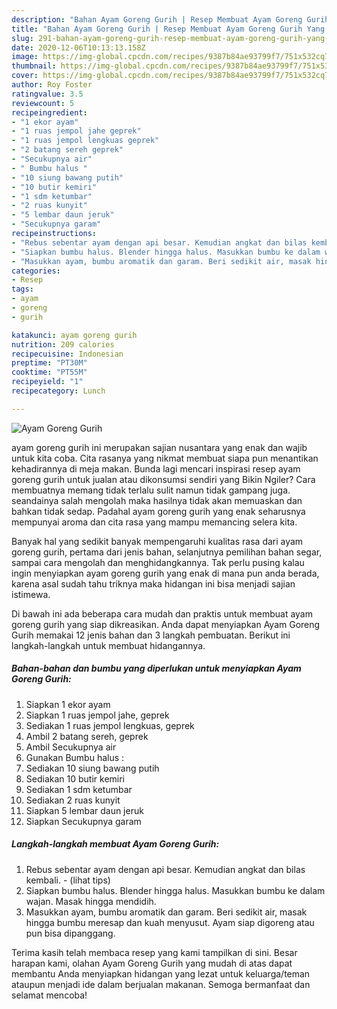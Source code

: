 ```yaml
---
description: "Bahan Ayam Goreng Gurih | Resep Membuat Ayam Goreng Gurih Yang Mudah Dan Praktis"
title: "Bahan Ayam Goreng Gurih | Resep Membuat Ayam Goreng Gurih Yang Mudah Dan Praktis"
slug: 291-bahan-ayam-goreng-gurih-resep-membuat-ayam-goreng-gurih-yang-mudah-dan-praktis
date: 2020-12-06T10:13:13.158Z
image: https://img-global.cpcdn.com/recipes/9387b84ae93799f7/751x532cq70/ayam-goreng-gurih-foto-resep-utama.jpg
thumbnail: https://img-global.cpcdn.com/recipes/9387b84ae93799f7/751x532cq70/ayam-goreng-gurih-foto-resep-utama.jpg
cover: https://img-global.cpcdn.com/recipes/9387b84ae93799f7/751x532cq70/ayam-goreng-gurih-foto-resep-utama.jpg
author: Roy Foster
ratingvalue: 3.5
reviewcount: 5
recipeingredient:
- "1 ekor ayam"
- "1 ruas jempol jahe geprek"
- "1 ruas jempol lengkuas geprek"
- "2 batang sereh geprek"
- "Secukupnya air"
- " Bumbu halus "
- "10 siung bawang putih"
- "10 butir kemiri"
- "1 sdm ketumbar"
- "2 ruas kunyit"
- "5 lembar daun jeruk"
- "Secukupnya garam"
recipeinstructions:
- "Rebus sebentar ayam dengan api besar. Kemudian angkat dan bilas kembali.           (lihat tips)"
- "Siapkan bumbu halus. Blender hingga halus. Masukkan bumbu ke dalam wajan. Masak hingga mendidih."
- "Masukkan ayam, bumbu aromatik dan garam. Beri sedikit air, masak hingga bumbu meresap dan kuah menyusut. Ayam siap digoreng atau pun bisa dipanggang."
categories:
- Resep
tags:
- ayam
- goreng
- gurih

katakunci: ayam goreng gurih 
nutrition: 209 calories
recipecuisine: Indonesian
preptime: "PT30M"
cooktime: "PT55M"
recipeyield: "1"
recipecategory: Lunch

---
```



![Ayam Goreng Gurih](https://img-global.cpcdn.com/recipes/9387b84ae93799f7/751x532cq70/ayam-goreng-gurih-foto-resep-utama.jpg)


ayam goreng gurih ini merupakan sajian nusantara yang enak dan wajib untuk kita coba. Cita rasanya yang nikmat membuat siapa pun menantikan kehadirannya di meja makan.
Bunda lagi mencari inspirasi resep ayam goreng gurih untuk jualan atau dikonsumsi sendiri yang Bikin Ngiler? Cara membuatnya memang tidak terlalu sulit namun tidak gampang juga. seandainya salah mengolah maka hasilnya tidak akan memuaskan dan bahkan tidak sedap. Padahal ayam goreng gurih yang enak seharusnya mempunyai aroma dan cita rasa yang mampu memancing selera kita.

Banyak hal yang sedikit banyak mempengaruhi kualitas rasa dari ayam goreng gurih, pertama dari jenis bahan, selanjutnya pemilihan bahan segar, sampai cara mengolah dan menghidangkannya. Tak perlu pusing kalau ingin menyiapkan ayam goreng gurih yang enak di mana pun anda berada, karena asal sudah tahu triknya maka hidangan ini bisa menjadi sajian istimewa.




Di bawah ini ada beberapa cara mudah dan praktis untuk membuat ayam goreng gurih yang siap dikreasikan. Anda dapat menyiapkan Ayam Goreng Gurih memakai 12 jenis bahan dan 3 langkah pembuatan. Berikut ini langkah-langkah untuk membuat hidangannya.

<!--inarticleads1-->

##### Bahan-bahan dan bumbu yang diperlukan untuk menyiapkan Ayam Goreng Gurih:

1. Siapkan 1 ekor ayam
1. Siapkan 1 ruas jempol jahe, geprek
1. Sediakan 1 ruas jempol lengkuas, geprek
1. Ambil 2 batang sereh, geprek
1. Ambil Secukupnya air
1. Gunakan  Bumbu halus :
1. Sediakan 10 siung bawang putih
1. Sediakan 10 butir kemiri
1. Sediakan 1 sdm ketumbar
1. Sediakan 2 ruas kunyit
1. Siapkan 5 lembar daun jeruk
1. Siapkan Secukupnya garam




<!--inarticleads2-->

##### Langkah-langkah membuat Ayam Goreng Gurih:

1. Rebus sebentar ayam dengan api besar. Kemudian angkat dan bilas kembali. -           (lihat tips)
1. Siapkan bumbu halus. Blender hingga halus. Masukkan bumbu ke dalam wajan. Masak hingga mendidih.
1. Masukkan ayam, bumbu aromatik dan garam. Beri sedikit air, masak hingga bumbu meresap dan kuah menyusut. Ayam siap digoreng atau pun bisa dipanggang.




Terima kasih telah membaca resep yang kami tampilkan di sini. Besar harapan kami, olahan Ayam Goreng Gurih yang mudah di atas dapat membantu Anda menyiapkan hidangan yang lezat untuk keluarga/teman ataupun menjadi ide dalam berjualan makanan. Semoga bermanfaat dan selamat mencoba!
